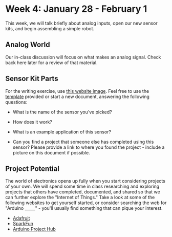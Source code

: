 # Week 4: January 28 - February 1

This week, we will talk briefly about analog inputs, open our new sensor kits, and begin assembling a simple robot.

## Analog World

Our in-class discussion will focus on what makes an analog signal. Check back here later for a review of that material.

## Sensor Kit Parts

For the writing exercise, use [this website image](https://www.elegoo.com/wp-content/uploads/2017/01/1-37%E5%A5%97%E4%BB%B62.0%E6%8B%BC%E5%9B%BE20161129.jpg). Feel free to use the [template](http://jlaurentpdx.github.io/beginning-maker-tech/docs/Week4_SensorIdentification) provided or start a new document, answering the following questions:

  * What is the name of the sensor you’ve picked?

  * How does it work?

  * What is an example application of this sensor?

  * Can you find a project that someone else has completed using this sensor? Please provide a link to where you found the project - include a picture on this document if possible.

## Project Potential

The world of electronics opens up fully when you start considering projects of your own. We will spend some time in class researching and exploring projects that others have completed, documented, and shared so that we can further explore the "Internet of Things." Take a look at some of the following websites to get yourself started, or consider searching the web for "Arduino _____" - you'll usually find something that can pique your interest.

* [Adafruit](https://learn.adafruit.com/)
* [SparkFun](https://learn.sparkfun.com/)
* [Arduino Project Hub](https://create.arduino.cc/projecthub)
